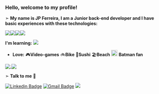 ### Hello, welcome to my profile!

➣ **My name is JP Ferreira, I am a Junior back-end developer and I have basic experiences with these technologies:**

<img src="https://img.shields.io/badge/java-%23ED8B00.svg?&style=for-the-badge&logo=java&logoColor=white"/><img src="https://img.shields.io/badge/spring%20-%236DB33F.svg?&style=for-the-badge&logo=spring&logoColor=white"/><img src="https://img.shields.io/badge/JavaScript-323330?style=for-the-badge&logo=javascript&logoColor=F7DF1E"/><img src="https://img.shields.io/badge/angular%20-%23DD0031.svg?&style=for-the-badge&logo=angular&logoColor=white"/>

**I'm learning:** <img src="https://img.shields.io/badge/spring%20-%236DB33F.svg?&style=for-the-badge&logo=spring&logoColor=white"/>
                        
- **Love:** 
 🎮**Video-games**
 🚲**Bike**
 🍣**Sushi**
 🏖️**Beach**
 <img src="https://img.icons8.com/color/48/000000/batman-old.png" width="20" height="20"> **Batman fan**


<a href="https://github.com/jpferreiradev/github-readme-stats">
  <img align="center" src="https://github-readme-stats.vercel.app/api?username=jpferreiradev&theme=dark&show_icons=true&repo=github-readme-stats" />
</a>

<a href="https://github.com/jpferreiradev/github-readme-stats">
  <img align="center" src="https://github-readme-stats.vercel.app/api/top-langs/?username=jpferreiradev&hide=tex&layout=compact&theme=dark&repo=github-readme-stats" />
</a>

➣ **Talk to me** 🔗

[![Linkedin Badge](https://img.shields.io/badge/LinkedIn-0077B5?style=for-the-badge&logo=linkedin&logoColor=white&link=https://www.linkedin.com/in/jo%C3%A3o-paulo-ferreira-33943a43//)](https://www.linkedin.com/in/jo%C3%A3o-paulo-ferreira-33943a43)
[![Gmail Badge](https://img.shields.io/badge/Gmail-D14836?style=for-the-badge&logo=gmaillogoColor=whitelink=mailto:jpferreira.dev@gmail.com)](mailto:jpferreira.dev@gmail.com)
![](http://estruyf-github.azurewebsites.net/api/VisitorHit?user=jpferreiradev&repo=jpferreiradev&countColorcountColor)

